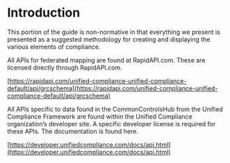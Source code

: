 # Introduction

This portion of the guide is non-normative in that everything we present is presented as a suggested methodology for creating and displaying the various elements of compliance. 

All APIs for federated mapping are found at RapidAPI.com. These are licensed directly through RapidAPI.com. 

[https://rapidapi.com/unified-compliance-unified-compliance-default/api/grcschema](https://rapidapi.com/unified-compliance-unified-compliance-default/api/grcschema) 

All APIs specific to data found in the CommonControlsHub from the Unified Compliance Framework are found within the Unified Compliance organization’s developer site. A specific developer license is required for these APIs. The documentation is found here.

[https://developer.unifiedcompliance.com/docs/api.html](https://developer.unifiedcompliance.com/docs/api.html)


